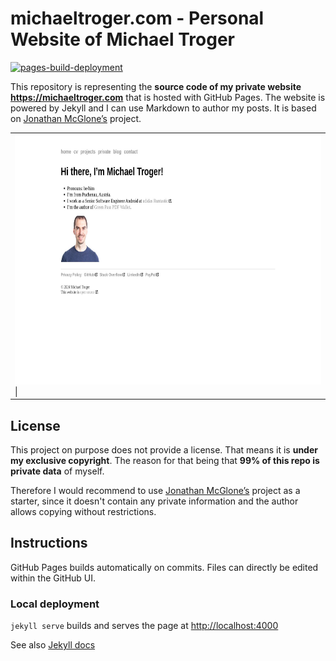 # michaeltroger.com - Personal Website of Michael Troger
[![pages-build-deployment](https://github.com/michaeltroger/michaeltroger.com/actions/workflows/pages/pages-build-deployment/badge.svg)](https://github.com/michaeltroger/michaeltroger.com/actions/workflows/pages/pages-build-deployment)

This repository is representing the **source code of my private website https://michaeltroger.com** that is hosted with GitHub Pages.
The website is powered by Jekyll and I can use Markdown to author my posts. It is based on [Jonathan McGlone’s](https://github.com/hankquinlan/hankquinlan.github.io/) project.

<table>
<tr>
<td>
<img src="screenshots/desktopPage.jpeg" height="400">|
</td>
</tr>
</table>

## License
This project on purpose does not provide a license. That means it is **under my exclusive copyright**.
The reason for that being that **99% of this repo is private data** of myself.

Therefore I would recommend to use [Jonathan McGlone’s](https://github.com/hankquinlan/hankquinlan.github.io/) project as a starter, since it doesn't contain any private information and the author allows copying without restrictions.

## Instructions
GitHub Pages builds automatically on commits. Files can directly be edited within the GitHub UI.

### Local deployment
`jekyll serve` builds and serves the page at [http://localhost:4000](http://localhost:4000)

See also [Jekyll docs](https://jekyllrb.com/docs/usage/)
